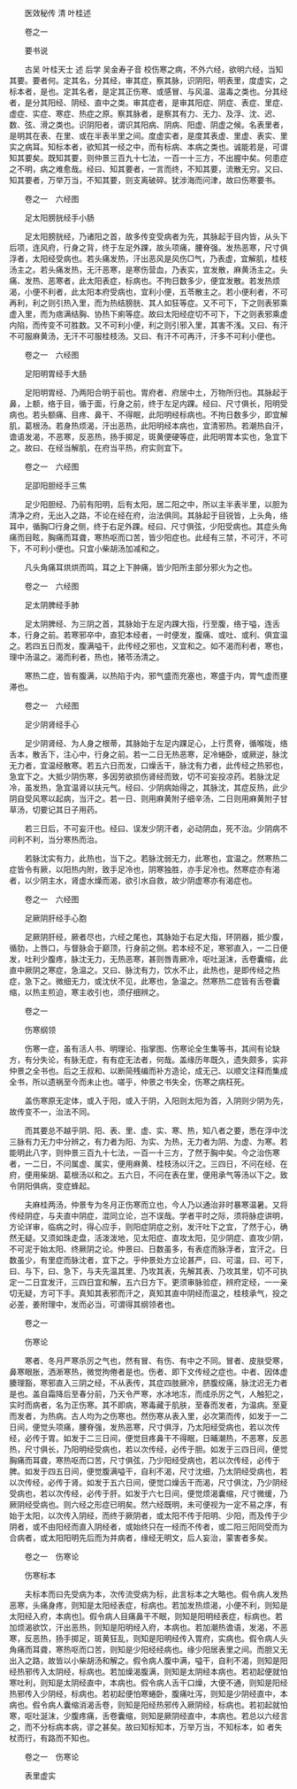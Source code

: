 <!-- { "loadSidebar": true } -->


　　医效秘传 清 叶桂述

　　卷之一

　　要书说

　　古吴 叶桂天士 述 后学 吴金寿子音 校伤寒之病，不外六经，欲明六经，当知其要。要者何。定其名，分其经，审其症，察其脉，识阴阳，明表里，度虚实，之标本者，是也。定其名者，是定其正伤寒、或感冒、与风温、温毒之类也。分其经者，是分其阳经、阴经、直中之类。审其症者，是审其阳症、阴症、表症、里症、虚症、实症、寒症、热症之原。察其脉者，是察其有力、无力、及浮、沈、迟、数、弦、滑之类也。识阴阳者，谓识其阳病、阴病、阳虚、阴虚之候。名表里者，是明其在表、在里、或在半表半里之间。度虚实者，是度其表虚、里虚、表实、里实之病耳。知标本者，欲知其一经之中，而有标病、本病之类也。诚能若是，可谓知其要矣。既知其要，则仲景三百九十七法，一百一十三方，不出握中矣。何患症之不明，病之难愈哉。经曰、知其要者，一言而终，不知其要，流散无穷。又曰、知其要者，万举万当，不知其要，则支离破碎。犹涉海而问津，故曰伤寒要书。

　　卷之一　六经图

　　足太阳膀胱经手小肠

　　足太阳膀胱经，乃诸阳之首，故多传变受病者为先，其脉起于目内皆，从头下后项，连风府，行身之背，终于左足外踝，故头项痛，腰脊强。发热恶寒，尺寸俱浮者，太阳经受病也。若头痛发热，汗出恶风是风伤□气，乃表虚，宜解肌，桂枝汤主之。若头痛发热，无汗恶寒，是寒伤营血，乃表实，宜发散，麻黄汤主之。头痛、发热、恶寒者，此太阳表症，标病也。不拘日数多少，便宜发散。若发热烦渴，小便不利者，此太阳本府受病也，宜利小便，五苓散主之。若小便利者，不可再利，利之则引热入里，而为热结膀胱、其人如狂等症。又不可下，下之则表邪乘虚入里，而为痞满结胸、协热下痢等症。故曰太阳经症切不可下，下之则表邪乘虚内陷，而传变不可胜数。又不可利小便，利之则引邪入里，其害不浅。又曰、有汗不可服麻黄汤，无汗不可服桂枝汤。又曰、有汗不可再汗，汗多不可利小便也。

　　卷之一　六经图

　　足阳明胃经手大肠

　　足阳明胃经、乃两阳合明于前也。胃府者、府居中土，万物所归也。其脉起于鼻，上额，络于目，循于面，行身之前，终于左足内踝。经曰、尺寸俱长，阳明受病也。若头额痛、目疼、鼻干、不得眠，此阳明经标病也。不拘日数多少，即宜解肌，葛根汤。若身热烦渴，汗出恶热，此阳明经本病也，宜清邪热。若潮热自汗，谵语发渴，不恶寒，反恶热，扬手掷足，斑黄便硬等症，此阳明胃本实也，急宜下之。故曰、在经当解肌，在府当平热，府实则宜下。

　　卷之一　六经图

　　足卲阳胆经手三焦

　　足少阳胆经、乃前有阳明，后有太阳，居二阳之中，所以主半表半里，以胆为清净之府，无出入之路，不论在经在府，治法俱同。其脉起于目锐皆，上头角，络耳中，循胸□行身之侧，终于右足外踝。经曰、尺寸俱弦，少阳受病也。其症头角痛而目眩，胸痛而耳聋，寒热呕而口苦，皆少阳症也。此经有三禁，不可汗，不可下，不可利小便也。只宜小柴胡汤加减和之。

　　凡头角痛耳烘烘而鸣，耳之上下肿痛，皆少阳所主部分邪火为之也。

　　卷之一　六经图

　　足太阴脾经手肺

　　足太阴脾经、为三阴之首，其脉始于左足内踝大指，行至腹，络于嗌，连舌本，行身之前。若寒邪卒中，直犯本经者，一时便发，腹痛、或吐、或利、俱宜温之。若四五日而发，腹满嗌干，此传经之邪也，又宜和之。如不渴而利者，寒也，理中汤温之。渴而利者，热也，猪苓汤清之。

　　寒热二症，皆有腹满，以热陷于内，邪气盛而充塞也，寒盛于内，胃气虚而壅滞也。

　　卷之一　六经图

　　足少阴肾经手心

　　足少阴肾经、为人身之根蒂，其脉始于左足内踝足心，上行贯脊，循喉咙，络舌本，散舌下，注心中，行身之前。若一二日无热恶寒，足冷蜷卧，或厥逆，脉沈无力者，宜温经散寒。若五六日而发，口燥舌干，脉沈有力者，此传经之热邪也，急宜下之。大抵少阴伤寒，多因劳欲损伤肾经而致，切不可妄投凉药。若脉沈足冷，虽发热，急宜温肾以扶元气。经曰、少阴病始得之，其脉沈，其症反热，此少阴自受风寒以起病，当汗之。若一日、则用麻黄附子细辛汤，二日则用麻黄附子甘草汤，切要记其日子用药。

　　若三日后，不可妄汗也。经曰、误发少阴汗者，必动阴血，死不治。少阴病不问利不利，当分寒热而治。

　　若脉沈实有力，此热也，当下之。若脉沈弱无力，此寒也，宜温之。然寒热二症皆令有厥，以阳热内附，致手足冷也，阴寒独胜，亦手足冷也。然寒症亦有渴者，以少阴主水，肾虚水燥而渴，欲引水自救，故少阴虚寒亦有渴症也。

　　卷之一　六经图

　　足厥阴肝经手心胞

　　足厥阴肝经，厥者尽也，六经之尾也，其脉始于右足大指，环阴器，抵少腹，循肋，上唇口，与督脉会于巅顶，行身前之侧。若本经不足，寒邪直入，一二日便发，吐利少腹疼，脉沈无力，无热恶寒，甚则唇青厥冷，呕吐涎沫，舌卷囊缩，此直中厥阴之寒症，急温之。又曰、脉沈有力，饮水不止，此热也，是即传经之热症，急下之。微细无力，或沈伏不见，此寒也，急温之。然寒热二症皆有舌卷囊缩，以热主煎迫，寒主收引也，须仔细辨之。

　　卷之一

　　伤寒纲领

　　伤寒一症，虽有活人书、明理论、指掌图、伤寒论全生集等书，其间有论缺方，有分失论，有脉无症，有有症无法者，何哉。盖缘历年既久，遗失颇多，实非仲景之全书也。后之王叔和、以断简残编而补方造论，成无己、以顺文注释而集成全书，所以遗祸至今而未止也。嗟乎，仲景之书失全，伤寒之病枉死。

　　盖伤寒原无定体，或入于阳，或入于阴，入阳则太阳为首，入阴则少阴为先，故传变不一，治法不同。

　　而其要总不越乎阴、阳、表、里、虚、实、寒、热，知八者之要，悉在浮中沈三脉有力无力中分辨之，有力者为阳、为实、为热，无力者为阴、为虚、为寒。若能明此八字，则仲景三百九十七法，一百一十三方，了然于胸中矣。今之治伤寒者，一二日，不问属虚、属实，便用麻黄、桂枝汤以汗之。三四日，不问在经、在府，便用柴胡、葛根汤以和之。五六日，不问在表在里，便用承气等汤以下之。致令阴阳俱病，变症蜂起。

　　夫麻桂两汤，仲景专为冬月正伤寒而立也，今人乃以通治非时暴寒温暑。又将传经阴症，与夫直中阴症，混同立论，岂不误哉。学者平时之际，须将脉症讲明，方论详审，临病之时，得心应手，则阳症阴症之别，发汗吐下之宜，了然于心，确然无疑。又须如珠走盘，活泼泼地，见太阳症、直攻太阳，见少阴症、直攻少阴，不可泥于始太阳、终厥阴之论。仲景曰、日数虽多，有表症而脉浮者，宜汗之。日数虽少，有里症而脉沈者，宜下之。乎仲景处方立论甚严，曰、可温，曰、可下，曰、与下，曰、急下，与夫先温其里、乃攻其表，先解其表、乃攻其里，切不可执定一二日宜发汗，三四日宜和解，五六日方下。更须审脉验症，辨府定经，一一亲切无疑，方可下手。真知其表邪而汗之，真知其直中阴经而温之，桂枝承气，投之必差，姜附理中，发而必当，可谓得其纲领者也。

　　卷之一

　　伤寒论

　　寒者、冬月严寒杀厉之气也，然有冒、有伤、有中之不同。冒者、皮肤受寒，鼻寒眼胀，洒淅寒热，微觉拘倦者是也。伤者、即下文传经之症也。中者、因体虚腠理豁，寒邪直入三阴之经，不从表传，其症四肢厥冷，脐腹绞痛，脉沈迟无力者是也。盖自霜降后至春分前，乃天令严寒，水冰地冻，而成杀厉之气，人触犯之，实时而病者，名为正伤寒。其不即病，寒毒藏于肌肤，至春而发者，为温病。至夏而发者，为热病。古人均为之伤寒也。然伤寒从表入里，必次第而传，如发于一二日间，便觉头项痛，腰脊强，发热恶寒，尺寸俱浮，乃太阳经受病也，若以次传经，必传于胃。如发于二三日间，便觉目疼鼻干不得眠，日晡潮热，不恶寒，反恶热，尺寸俱长，乃阳明经受病也，若以次传经，必传于胆。如发于三四日间，便觉胸痛而耳聋，寒热呕而口苦，尺寸俱弦，乃少阳经受病也，若以次传经，必传于脾。如发于四五日间，便觉腹满嗌干，自利不渴，尺寸沈细，乃太阴经受病也，若以次传经，必传于肾。如发于五六日间，便觉口燥舌干而渴，尺寸俱沈，乃少阴经受病也，若以次传经，必传于肝。如发于六七日间，便觉烦渴囊缩，尺寸微缓，乃厥阴经受病也。则六经之形症已明矣。然六经既明，未可便视为一定不易之序，有始于太阳，以次传入阴经，而终于厥阴者，或太阳不传于阳明、少阳，而及传于少阴者，或不由阳经而直入阴经者，或始终只在一经而不传者，或二阳三阳同受而为合病者，或太阳阳明先后而为并病者，缘经无明文，后人妄治，蒙害者多矣。

　　卷之一　伤寒论

　　伤寒标本

　　夫标本而曰先受病为本，次传流受病为标，此言标本之大略也。假令病人发热恶寒，头痛身疼，则知是太阳经表症，标病也。若加发热烦渴，小便不利，则知是太阳经入府，本病也]。假令病人目痛鼻干不眠，则知是阳明经表症，标病也。若加烦渴欲饮，汗出恶热，则知是阳明经入府，本病也。若加潮热谵语，发渴，不恶寒，反恶热，扬手掷足，斑黄狂乱，则知是阳明经传入胃府，实病也。假令病人头角痛而耳聋，寒热呕而口苦，则知是少阳经经病也。缘少阳居表里之间。而胆又无出入之路，故皆以小柴胡汤和解之。假令病人腹中满，嗌干，自利不渴，则知是阳经热邪传入太阴经，标病也。若加燥渴腹满，则知是太阴经本病也。若初起便就怕寒吐利，则知是太阴经直中，本病也。假令病人舌干口燥，大便不通，则知是阳经热邪传入少阴经，标病也。若初起便怕寒蜷卧，腹痛吐泻，则知是少阴经直中，本病也。假令病人囊缩消渴舌卷，则知是阳经热邪传入厥阴经，标病也。若初起就怕寒，呕吐涎沫，少腹疼痛，舌卷囊缩，则知是厥阴经直中，本病也。若总以六经言之，而不分标病本病，谬之甚矣。故曰知标知本，万举万当，不知标本，如 者失杖而行，有路而不知也。

　　卷之一　伤寒论

　　表里虚实

